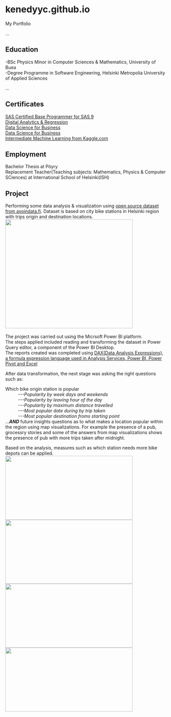 # kenedyyc.github.io
My Portfolio

...
## Education
-BSc Physics Minor in Computer Sciences & Mathematics, University of Buea </br>
-Degree Programme in Software Engineering, Helsinki Metropolia University of Applied Sciences


...
## Certificates
<a href="https://www.credly.com/badges/1ae79ca1-5702-445d-a713-5cbd1a363215/public_url">SAS Certified Base Programmer for SAS 9 </a> </br>
<a href="https://courses.cognitiveclass.ai/certificates/914e4d207c6c4369be670d0ac3b356fc">Digital Analytics & Regression </a> </br>
<a href="https://www.credly.com/badges/e1369143-16b0-4716-aa1b-d4c57d6f9c4a/public_url">Data Science for Business</a></br>
<a href="https://www.credly.com/badges/e1369143-16b0-4716-aa1b-d4c57d6f9c4a/public_url">Data Science for Business</a></br>
<a href="https://i.ibb.co/bz8XY1h/Kenedy-Intermediate-Machine-Learning.png">Intermediate Machine Learning from Kaggle.com</a></br>

## Employment
Bachelor Thesis at Pöyry </br>
Replacement Teacher(Teaching subjects: Mathematics, Physics & Computer SCiences) at International School of Helsinki(ISH)


## Project

Performing some data analysis & visualization using <a href="https://www.avoindata.fi/data/en_GB/dataset/helsingin-ja-espoon-kaupunkipyorilla-ajatut-matkat">open source dataset from avoindata.fi</a>.
Dataset is based on city bike stations in Helsinki region with trips origin and  destination locations.
<img src="https://i.ibb.co/C5MSkbf/BIVIZ1data.png" width="400"
     height="341"> </br>
</br>The project was carried out using the Micrsoft Power BI platform.</br>
The steps applied included reading and transforming the dataset in Power Query editor, a component of the Power BI Desktop.</br>
The reports created was completed using <a href="https://docs.microsoft.com/en-us/dax/dax-overview">DAX(Data Analysis Expressions), a formula expression language used in Analysis Services, Power BI, Power Pivot and Excel</a>

After data transformation, the next stage was asking the right questions such as:
<dl>
  <dt>Which bike origin station is popular</dt>
  <i><dd>---Popularity by week days and weekends</dd></i>
  <i><dd>---Popularity by leaving hour of the day</dd></i>
  <i><dd>---Popularity by maximum distance travelled</dd></i>
  <i><dd>---Most popular date during by trip taken</dd></i>
  <i><dd>---Most popular destination froms starting point</dd></i>
  ...<i><strong>AND</strong></i> future insights questions as to what makes a location popular within the region using map visualizations.
  For example the presence of a pub, grocessry stories and some of the answers from map visualizations shows the presence
  of pub with more trips taken after midnight. 
</dl>
Based on the analysis, measures such as which station needs more bike depots can be applied.

<img src="https://i.ibb.co/bsxZtnF/BIVIZ4.png" width="400"  height="200"> 
<img src="https://i.ibb.co/drNC3Ym/BIVIZ3.png" width="400"  height="200"> 
<img src="https://i.ibb.co/J2qYrJV/BIVIZ2.png" width="400"  height="200">
<img src="https://i.ibb.co/3CsbCmt/BIVIZ1.png" width="400"  height="200">